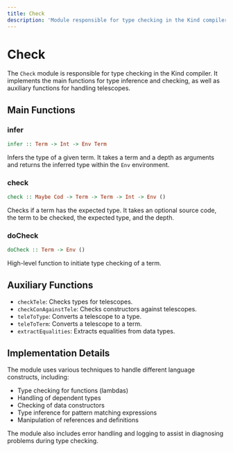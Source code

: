 ```yaml
---
title: Check
description: 'Module responsible for type checking in the Kind compiler'
---
```


# Check

The `Check` module is responsible for type checking in the Kind compiler. It implements the main functions for type inference and checking, as well as auxiliary functions for handling telescopes.

## Main Functions

### infer

```haskell
infer :: Term -> Int -> Env Term
```

Infers the type of a given term. It takes a term and a depth as arguments and returns the inferred type within the `Env` environment.

### check

```haskell
check :: Maybe Cod -> Term -> Term -> Int -> Env ()
```

Checks if a term has the expected type. It takes an optional source code, the term to be checked, the expected type, and the depth.

### doCheck

```haskell
doCheck :: Term -> Env ()
```

High-level function to initiate type checking of a term.

## Auxiliary Functions

- `checkTele`: Checks types for telescopes.
- `checkConAgainstTele`: Checks constructors against telescopes.
- `teleToType`: Converts a telescope to a type.
- `teleToTerm`: Converts a telescope to a term.
- `extractEqualities`: Extracts equalities from data types.

## Implementation Details

The module uses various techniques to handle different language constructs, including:

- Type checking for functions (lambdas)
- Handling of dependent types
- Checking of data constructors
- Type inference for pattern matching expressions
- Manipulation of references and definitions

The module also includes error handling and logging to assist in diagnosing problems during type checking.
